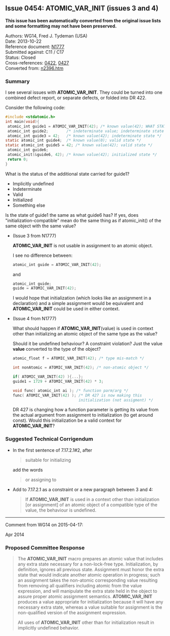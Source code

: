 ## Issue 0454: ATOMIC\_VAR\_INIT (issues 3 and 4\)

**This issue has been automatically converted from the original issue lists and some formatting may not have been preserved.**

Authors: WG14, Fred J. Tydeman (USA)  
Date: 2013-10-22  
Reference document: [N1777](https://www.open-std.org/jtc1/sc22/wg14/www/docs/n1777.htm)  
Submitted against: C11 / C17  
Status: Closed  
Cross-references: [0422](issue0422.md), [0427](issue0427.md)  
Converted from: [n2396.htm](https://www.open-std.org/jtc1/sc22/wg14/www/docs/n2396.htm)

### Summary

I see several issues with **ATOMIC\_VAR\_INIT**. They could be turned into one
combined defect report, or separate defects, or folded into DR 422\.

Consider the following code:

```c
#include <stdatomic.h>
int main(void){
 atomic_int guide1 = ATOMIC_VAR_INIT(42); /* known value(42); WHAT STATE? */
 atomic_int guide2;        /* indeterminate value; indeterminate state */
 atomic_int guide3 = 42;   /* known value(42); indeterminate state */
static atomic_int guide4;  /* known value(0); valid state */
static atomic_int guide5 = 42; /* known value(42); valid state */
 atomic_int guide6;
 atomic_init(&guide6, 42); /* known value(42); initialized state */
 return 0;
}
```

What is the status of the additional state carried for guide1?

* Implicitly undefined
* Indeterminate
* Valid
* Initialized
* Something else

Is the state of guide1 the same as what guide6 has? If yes, does
"initialization-compatible" mean do the same thing as if atomic\_init() of the
same object with the same value?

* (Issue 3 from N1777)

  **ATOMIC\_VAR\_INIT** is not usable in assignment to an atomic object.

  I see no difference between:

  ```c
  atomic_int guide = ATOMIC_VAR_INIT(42);
  ```

  and

  ```c
  atomic_int guide;
  guide = ATOMIC_VAR_INIT(42);
  ```

  I would hope that initialization (which looks like an assignment in a
  declaration) and a simple assignment would be equivalent and
  **ATOMIC\_VAR\_INIT** could be used in either context.
* (Issue 4 from N1777)

  What should happen if **ATOMIC\_VAR\_INIT**(value) is used in context other than initializing an atomic object of the same type as the value?

  Should it be undefined behaviour? A constraint violation? Just the value
  **value** converted to the type of the object?

  ```c
  atomic_float f = ATOMIC_VAR_INIT(42); /* type mis-match */

  int nonAtomic = ATOMIC_VAR_INIT(42); /* non-atomic object */

  if( ATOMIC_VAR_INIT(42) ){...};
  guide1 = 1729 + ATOMIC_VAR_INIT(42) * 3;

  void func( atomic_int ai ); /* function parm/arg */
  func( ATOMIC_VAR_INIT(42) ); /* DR 427 is now making this
                               initialization (not assigment) */
  ```

  DR 427 is changing how a function parameter is getting its value from the actual
  argument from assignment to initialization (to get around const). Would this
  initialization be a valid context for **ATOMIC\_VAR\_INIT**?

### Suggested Technical Corrigendum

* In the first sentence of 7.17.2.1#2, after

  > suitable for initializing

  add the words

  > or assigning to
* Add to 7.17.2.1 as a constraint or a new paragraph between 3 and 4:

  > If **ATOMIC\_VAR\_INIT** is used in a context other than initialization \[or
  > assignment\] of an atomic object of a compatible type of the value, the
  > behaviour is undefined.

---

Comment from WG14 on 2015-04-17:

Apr 2014

### Proposed Committee Response

> The **ATOMIC\_VAR\_INIT** macro prepares an atomic value that includes any extra
> state necessary for a non-lock-free type. Initialization, by definition, ignores
> all previous state. Assignment must honor the extra state that would indicate
> another atomic operation in progress; such an assignment takes the non-atomic
> corresponding value resulting from removing all qualifiers including atomic from
> the value expression, and will manipulate the extra state held in the object to
> assure proper atomic assignment semantics. **ATOMIC\_VAR\_INIT** produces a
> value appropriate for initialization because it will have any necessary extra
> state, whereas a value suitable for assignment is the non-qualified version of
> the assignment expression.
>
> All uses of **ATOMIC\_VAR\_INIT** other than for initialization result in
> implicitly undefined behavior.
